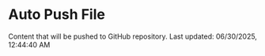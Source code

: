 # Auto Push File

Content that will be pushed to GitHub repository.
Last updated: 06/30/2025, 12:44:40 AM